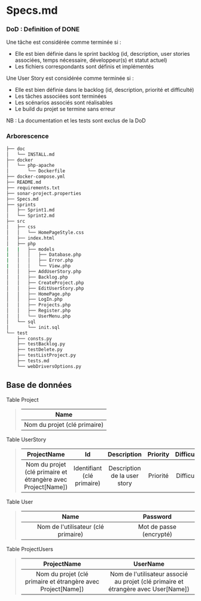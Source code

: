 # Specs.md

### DoD : Definition of DONE

Une tâche est considérée comme terminée si :
- Elle est bien définie dans le sprint backlog (id, description, user stories associées, temps nécessaire, développeur(s) et statut actuel)
- Les fichiers correspondants sont définis et implémentés

Une User Story est considérée comme terminée si :
- Elle est bien définie dans le backlog (id, description, priorité et difficulté)
- Les tâches associées sont terminées
- Les scénarios associés sont réalisables
- Le build du projet se termine sans erreur

NB : La documentation et les tests sont exclus de la DoD

### Arborescence

```bash
├── doc
│   └── INSTALL.md
├── docker
│   └── php-apache
│       └── Dockerfile
├── docker-compose.yml
├── README.md
├── requirements.txt
├── sonar-project.properties
├── Specs.md
├── sprints
│   ├── Sprint1.md
│   └── Sprint2.md
├── src
│   ├── css
│   │   └── HomePageStyle.css
│   ├── index.html
│   ├── php
|   |   ├── models
|   │   │   ├── Database.php
|   │   │   ├── Error.php
|   │   │   └── View.php
│   │   ├── AddUserStory.php
│   │   ├── Backlog.php
│   │   ├── CreateProject.php
│   │   ├── EditUserStory.php
│   │   ├── HomePage.php
│   │   ├── LogIn.php
│   │   ├── Projects.php
│   │   ├── Register.php
│   │   └── UserMenu.php
│   └── sql
│       └── init.sql
└── test
    ├── consts.py
    ├── testBacklog.py
    ├── testDelete.py
    ├── testListProject.py
    ├── tests.md
    └── webDriversOptions.py
```

## Base de données

Table Project
>| Name                         |
>| :--------------------------: |
>| Nom du projet (clé primaire) |

Table UserStory
>| ProjectName                               | Id                         | Description | Priority | Difficulty |
>| :---------------------------------------: | :------------------------: | :---------: | :------: | :--------: |
>| Nom du projet (clé primaire et étrangère avec Project[Name]) | Identifiant (clé primaire) | Description de la user story              | Priorité                   | Difficulté  |

Table User
>| Name                                | Password                |
>| :---------------------------------: | :---------------------: |
>| Nom de l'utilisateur (clé primaire) | Mot de passe (encrypté) |

Table ProjectUsers
>| ProjectName | UserName |
>| :---------: | :------: |
>| Nom du projet (clé primaire et étrangère avec Project[Name]) | Nom de l'utilisateur associé au projet (clé primaire et étrangère avec User[Name])